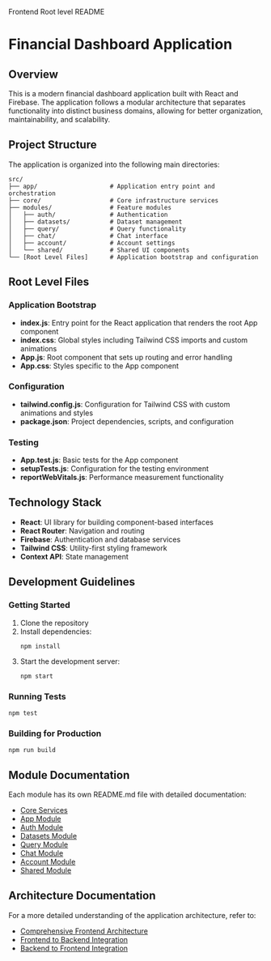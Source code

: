 Frontend Root level README
# Financial Dashboard Application

## Overview

This is a modern financial dashboard application built with React and Firebase. The application follows a modular architecture that separates functionality into distinct business domains, allowing for better organization, maintainability, and scalability.

## Project Structure

The application is organized into the following main directories:

```
src/
├── app/                    # Application entry point and orchestration
├── core/                   # Core infrastructure services
├── modules/                # Feature modules
│   ├── auth/               # Authentication
│   ├── datasets/           # Dataset management
│   ├── query/              # Query functionality
│   ├── chat/               # Chat interface
│   ├── account/            # Account settings
│   └── shared/             # Shared UI components
└── [Root Level Files]      # Application bootstrap and configuration
```

## Root Level Files

### Application Bootstrap

- **index.js**: Entry point for the React application that renders the root App component
- **index.css**: Global styles including Tailwind CSS imports and custom animations
- **App.js**: Root component that sets up routing and error handling
- **App.css**: Styles specific to the App component

### Configuration

- **tailwind.config.js**: Configuration for Tailwind CSS with custom animations and styles
- **package.json**: Project dependencies, scripts, and configuration

### Testing

- **App.test.js**: Basic tests for the App component
- **setupTests.js**: Configuration for the testing environment
- **reportWebVitals.js**: Performance measurement functionality

## Technology Stack

- **React**: UI library for building component-based interfaces
- **React Router**: Navigation and routing
- **Firebase**: Authentication and database services
- **Tailwind CSS**: Utility-first styling framework
- **Context API**: State management

## Development Guidelines

### Getting Started

1. Clone the repository
2. Install dependencies:
   ```
   npm install
   ```
3. Start the development server:
   ```
   npm start
   ```

### Running Tests

```
npm test
```

### Building for Production

```
npm run build
```

## Module Documentation

Each module has its own README.md file with detailed documentation:

- [Core Services](./src/core/README.md)
- [App Module](./src/app/README.md)
- [Auth Module](./src/modules/auth/README.md)
- [Datasets Module](./src/modules/datasets/README.md)
- [Query Module](./src/modules/query/README.md)
- [Chat Module](./src/modules/chat/README.md)
- [Account Module](./src/modules/account/README.md)
- [Shared Module](./src/modules/shared/README.md)

## Architecture Documentation

For a more detailed understanding of the application architecture, refer to:

- [Comprehensive Frontend Architecture](./FRONTENDARCHITECTURE.md)
- [Frontend to Backend Integration](./FRONTENDTOBACKEND.md)
- [Backend to Frontend Integration](./BACKENDTOFRONTEND.md)
